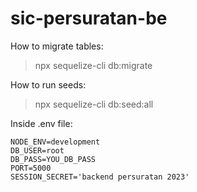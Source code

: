 # sic-persuratan-be

How to migrate tables:
> npx sequelize-cli db:migrate

How to run seeds:
> npx sequelize-cli db:seed:all

Inside .env file:
```
NODE_ENV=development
DB_USER=root
DB_PASS=YOU_DB_PASS
PORT=5000
SESSION_SECRET='backend persuratan 2023'
```
